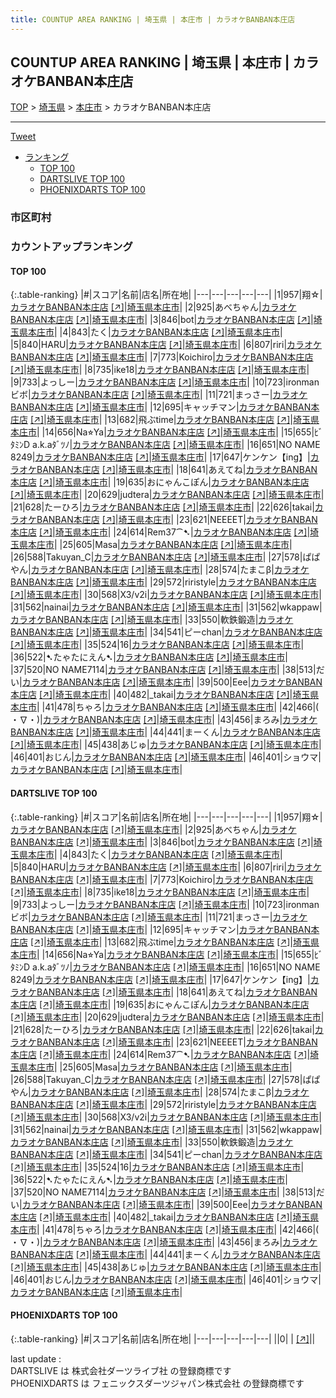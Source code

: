 ```yaml
---
title: COUNTUP AREA RANKING | 埼玉県 | 本庄市 | カラオケBANBAN本庄店
---
```

## COUNTUP AREA RANKING | 埼玉県 | 本庄市 | カラオケBANBAN本庄店

[TOP](/darts/rank/) > [埼玉県](/darts/rank/埼玉県/) > [本庄市](/darts/rank/埼玉県/本庄市/) > カラオケBANBAN本庄店

___

<a href="https://twitter.com/share?ref_src=twsrc%5Etfw" data-text="COUNTUP AREA RANKING | 埼玉県本庄市カラオケBANBAN本庄店" class="twitter-share-button" data-hashtags="DARTSLIVE,PHOENIXDARTS,darts,ダーツ" data-show-count="false">Tweet</a>

* [ランキング](#カウントアップランキング)
    * [TOP 100](#top-100)
    * [DARTSLIVE TOP 100](#dartslive-top-100)
    * [PHOENIXDARTS TOP 100](#phoenixdarts-top-100)

### 市区町村

<ul>

</ul>

### カウントアップランキング

#### TOP 100



{:.table-ranking}
|#|スコア|名前|店名|所在地|
|---|---|---|---|---|
|1|957|<span class="rank-name-dl">翔☆</span>|<a href="/darts/rank/shops/f34476203376d3c90d9b047a20a7ba1e.html">カラオケBANBAN本庄店</a> <a href="https://search.dartslive.com/jp/shop/f34476203376d3c90d9b047a20a7ba1e">[↗]</a>|<a href="/darts/rank/埼玉県/本庄市">埼玉県本庄市</a>|
|2|925|<span class="rank-name-dl">あべちゃん</span>|<a href="/darts/rank/shops/f34476203376d3c90d9b047a20a7ba1e.html">カラオケBANBAN本庄店</a> <a href="https://search.dartslive.com/jp/shop/f34476203376d3c90d9b047a20a7ba1e">[↗]</a>|<a href="/darts/rank/埼玉県/本庄市">埼玉県本庄市</a>|
|3|846|<span class="rank-name-dl">bot</span>|<a href="/darts/rank/shops/f34476203376d3c90d9b047a20a7ba1e.html">カラオケBANBAN本庄店</a> <a href="https://search.dartslive.com/jp/shop/f34476203376d3c90d9b047a20a7ba1e">[↗]</a>|<a href="/darts/rank/埼玉県/本庄市">埼玉県本庄市</a>|
|4|843|<span class="rank-name-dl">たく</span>|<a href="/darts/rank/shops/f34476203376d3c90d9b047a20a7ba1e.html">カラオケBANBAN本庄店</a> <a href="https://search.dartslive.com/jp/shop/f34476203376d3c90d9b047a20a7ba1e">[↗]</a>|<a href="/darts/rank/埼玉県/本庄市">埼玉県本庄市</a>|
|5|840|<span class="rank-name-dl">HARU</span>|<a href="/darts/rank/shops/f34476203376d3c90d9b047a20a7ba1e.html">カラオケBANBAN本庄店</a> <a href="https://search.dartslive.com/jp/shop/f34476203376d3c90d9b047a20a7ba1e">[↗]</a>|<a href="/darts/rank/埼玉県/本庄市">埼玉県本庄市</a>|
|6|807|<span class="rank-name-dl">riri</span>|<a href="/darts/rank/shops/f34476203376d3c90d9b047a20a7ba1e.html">カラオケBANBAN本庄店</a> <a href="https://search.dartslive.com/jp/shop/f34476203376d3c90d9b047a20a7ba1e">[↗]</a>|<a href="/darts/rank/埼玉県/本庄市">埼玉県本庄市</a>|
|7|773|<span class="rank-name-dl">Koichiro</span>|<a href="/darts/rank/shops/f34476203376d3c90d9b047a20a7ba1e.html">カラオケBANBAN本庄店</a> <a href="https://search.dartslive.com/jp/shop/f34476203376d3c90d9b047a20a7ba1e">[↗]</a>|<a href="/darts/rank/埼玉県/本庄市">埼玉県本庄市</a>|
|8|735|<span class="rank-name-dl">ike18</span>|<a href="/darts/rank/shops/f34476203376d3c90d9b047a20a7ba1e.html">カラオケBANBAN本庄店</a> <a href="https://search.dartslive.com/jp/shop/f34476203376d3c90d9b047a20a7ba1e">[↗]</a>|<a href="/darts/rank/埼玉県/本庄市">埼玉県本庄市</a>|
|9|733|<span class="rank-name-dl">よっしー</span>|<a href="/darts/rank/shops/f34476203376d3c90d9b047a20a7ba1e.html">カラオケBANBAN本庄店</a> <a href="https://search.dartslive.com/jp/shop/f34476203376d3c90d9b047a20a7ba1e">[↗]</a>|<a href="/darts/rank/埼玉県/本庄市">埼玉県本庄市</a>|
|10|723|<span class="rank-name-dl">ironmanビボ</span>|<a href="/darts/rank/shops/f34476203376d3c90d9b047a20a7ba1e.html">カラオケBANBAN本庄店</a> <a href="https://search.dartslive.com/jp/shop/f34476203376d3c90d9b047a20a7ba1e">[↗]</a>|<a href="/darts/rank/埼玉県/本庄市">埼玉県本庄市</a>|
|11|721|<span class="rank-name-dl">まっさー</span>|<a href="/darts/rank/shops/f34476203376d3c90d9b047a20a7ba1e.html">カラオケBANBAN本庄店</a> <a href="https://search.dartslive.com/jp/shop/f34476203376d3c90d9b047a20a7ba1e">[↗]</a>|<a href="/darts/rank/埼玉県/本庄市">埼玉県本庄市</a>|
|12|695|<span class="rank-name-dl">キャッチマン</span>|<a href="/darts/rank/shops/f34476203376d3c90d9b047a20a7ba1e.html">カラオケBANBAN本庄店</a> <a href="https://search.dartslive.com/jp/shop/f34476203376d3c90d9b047a20a7ba1e">[↗]</a>|<a href="/darts/rank/埼玉県/本庄市">埼玉県本庄市</a>|
|13|682|<span class="rank-name-dl">飛ぶtime</span>|<a href="/darts/rank/shops/f34476203376d3c90d9b047a20a7ba1e.html">カラオケBANBAN本庄店</a> <a href="https://search.dartslive.com/jp/shop/f34476203376d3c90d9b047a20a7ba1e">[↗]</a>|<a href="/darts/rank/埼玉県/本庄市">埼玉県本庄市</a>|
|14|656|<span class="rank-name-dl">Na⭐︎Ya</span>|<a href="/darts/rank/shops/f34476203376d3c90d9b047a20a7ba1e.html">カラオケBANBAN本庄店</a> <a href="https://search.dartslive.com/jp/shop/f34476203376d3c90d9b047a20a7ba1e">[↗]</a>|<a href="/darts/rank/埼玉県/本庄市">埼玉県本庄市</a>|
|15|655|<span class="rank-name-dl">ﾋﾞﾀﾐﾝD a.k.aﾀﾞﾂﾉ</span>|<a href="/darts/rank/shops/f34476203376d3c90d9b047a20a7ba1e.html">カラオケBANBAN本庄店</a> <a href="https://search.dartslive.com/jp/shop/f34476203376d3c90d9b047a20a7ba1e">[↗]</a>|<a href="/darts/rank/埼玉県/本庄市">埼玉県本庄市</a>|
|16|651|<span class="rank-name-dl">NO NAME 8249</span>|<a href="/darts/rank/shops/f34476203376d3c90d9b047a20a7ba1e.html">カラオケBANBAN本庄店</a> <a href="https://search.dartslive.com/jp/shop/f34476203376d3c90d9b047a20a7ba1e">[↗]</a>|<a href="/darts/rank/埼玉県/本庄市">埼玉県本庄市</a>|
|17|647|<span class="rank-name-dl">ケンケン【ing】</span>|<a href="/darts/rank/shops/f34476203376d3c90d9b047a20a7ba1e.html">カラオケBANBAN本庄店</a> <a href="https://search.dartslive.com/jp/shop/f34476203376d3c90d9b047a20a7ba1e">[↗]</a>|<a href="/darts/rank/埼玉県/本庄市">埼玉県本庄市</a>|
|18|641|<span class="rank-name-dl">あえてね</span>|<a href="/darts/rank/shops/f34476203376d3c90d9b047a20a7ba1e.html">カラオケBANBAN本庄店</a> <a href="https://search.dartslive.com/jp/shop/f34476203376d3c90d9b047a20a7ba1e">[↗]</a>|<a href="/darts/rank/埼玉県/本庄市">埼玉県本庄市</a>|
|19|635|<span class="rank-name-dl">おにゃんこぽん</span>|<a href="/darts/rank/shops/f34476203376d3c90d9b047a20a7ba1e.html">カラオケBANBAN本庄店</a> <a href="https://search.dartslive.com/jp/shop/f34476203376d3c90d9b047a20a7ba1e">[↗]</a>|<a href="/darts/rank/埼玉県/本庄市">埼玉県本庄市</a>|
|20|629|<span class="rank-name-dl">judtera</span>|<a href="/darts/rank/shops/f34476203376d3c90d9b047a20a7ba1e.html">カラオケBANBAN本庄店</a> <a href="https://search.dartslive.com/jp/shop/f34476203376d3c90d9b047a20a7ba1e">[↗]</a>|<a href="/darts/rank/埼玉県/本庄市">埼玉県本庄市</a>|
|21|628|<span class="rank-name-dl">たーひろ</span>|<a href="/darts/rank/shops/f34476203376d3c90d9b047a20a7ba1e.html">カラオケBANBAN本庄店</a> <a href="https://search.dartslive.com/jp/shop/f34476203376d3c90d9b047a20a7ba1e">[↗]</a>|<a href="/darts/rank/埼玉県/本庄市">埼玉県本庄市</a>|
|22|626|<span class="rank-name-dl">takai</span>|<a href="/darts/rank/shops/f34476203376d3c90d9b047a20a7ba1e.html">カラオケBANBAN本庄店</a> <a href="https://search.dartslive.com/jp/shop/f34476203376d3c90d9b047a20a7ba1e">[↗]</a>|<a href="/darts/rank/埼玉県/本庄市">埼玉県本庄市</a>|
|23|621|<span class="rank-name-dl">NEEEET</span>|<a href="/darts/rank/shops/f34476203376d3c90d9b047a20a7ba1e.html">カラオケBANBAN本庄店</a> <a href="https://search.dartslive.com/jp/shop/f34476203376d3c90d9b047a20a7ba1e">[↗]</a>|<a href="/darts/rank/埼玉県/本庄市">埼玉県本庄市</a>|
|24|614|<span class="rank-name-dl">Rem37⁀➷</span>|<a href="/darts/rank/shops/f34476203376d3c90d9b047a20a7ba1e.html">カラオケBANBAN本庄店</a> <a href="https://search.dartslive.com/jp/shop/f34476203376d3c90d9b047a20a7ba1e">[↗]</a>|<a href="/darts/rank/埼玉県/本庄市">埼玉県本庄市</a>|
|25|605|<span class="rank-name-dl">Masa</span>|<a href="/darts/rank/shops/f34476203376d3c90d9b047a20a7ba1e.html">カラオケBANBAN本庄店</a> <a href="https://search.dartslive.com/jp/shop/f34476203376d3c90d9b047a20a7ba1e">[↗]</a>|<a href="/darts/rank/埼玉県/本庄市">埼玉県本庄市</a>|
|26|588|<span class="rank-name-dl">Takuyan_C</span>|<a href="/darts/rank/shops/f34476203376d3c90d9b047a20a7ba1e.html">カラオケBANBAN本庄店</a> <a href="https://search.dartslive.com/jp/shop/f34476203376d3c90d9b047a20a7ba1e">[↗]</a>|<a href="/darts/rank/埼玉県/本庄市">埼玉県本庄市</a>|
|27|578|<span class="rank-name-dl">ぱぱやん</span>|<a href="/darts/rank/shops/f34476203376d3c90d9b047a20a7ba1e.html">カラオケBANBAN本庄店</a> <a href="https://search.dartslive.com/jp/shop/f34476203376d3c90d9b047a20a7ba1e">[↗]</a>|<a href="/darts/rank/埼玉県/本庄市">埼玉県本庄市</a>|
|28|574|<span class="rank-name-dl">たまこβ</span>|<a href="/darts/rank/shops/f34476203376d3c90d9b047a20a7ba1e.html">カラオケBANBAN本庄店</a> <a href="https://search.dartslive.com/jp/shop/f34476203376d3c90d9b047a20a7ba1e">[↗]</a>|<a href="/darts/rank/埼玉県/本庄市">埼玉県本庄市</a>|
|29|572|<span class="rank-name-dl">riristyle</span>|<a href="/darts/rank/shops/f34476203376d3c90d9b047a20a7ba1e.html">カラオケBANBAN本庄店</a> <a href="https://search.dartslive.com/jp/shop/f34476203376d3c90d9b047a20a7ba1e">[↗]</a>|<a href="/darts/rank/埼玉県/本庄市">埼玉県本庄市</a>|
|30|568|<span class="rank-name-dl">X3/v2i</span>|<a href="/darts/rank/shops/f34476203376d3c90d9b047a20a7ba1e.html">カラオケBANBAN本庄店</a> <a href="https://search.dartslive.com/jp/shop/f34476203376d3c90d9b047a20a7ba1e">[↗]</a>|<a href="/darts/rank/埼玉県/本庄市">埼玉県本庄市</a>|
|31|562|<span class="rank-name-dl">nainai</span>|<a href="/darts/rank/shops/f34476203376d3c90d9b047a20a7ba1e.html">カラオケBANBAN本庄店</a> <a href="https://search.dartslive.com/jp/shop/f34476203376d3c90d9b047a20a7ba1e">[↗]</a>|<a href="/darts/rank/埼玉県/本庄市">埼玉県本庄市</a>|
|31|562|<span class="rank-name-dl">wkappaw</span>|<a href="/darts/rank/shops/f34476203376d3c90d9b047a20a7ba1e.html">カラオケBANBAN本庄店</a> <a href="https://search.dartslive.com/jp/shop/f34476203376d3c90d9b047a20a7ba1e">[↗]</a>|<a href="/darts/rank/埼玉県/本庄市">埼玉県本庄市</a>|
|33|550|<span class="rank-name-dl">軟鉄鍛造</span>|<a href="/darts/rank/shops/f34476203376d3c90d9b047a20a7ba1e.html">カラオケBANBAN本庄店</a> <a href="https://search.dartslive.com/jp/shop/f34476203376d3c90d9b047a20a7ba1e">[↗]</a>|<a href="/darts/rank/埼玉県/本庄市">埼玉県本庄市</a>|
|34|541|<span class="rank-name-dl">ピーchan</span>|<a href="/darts/rank/shops/f34476203376d3c90d9b047a20a7ba1e.html">カラオケBANBAN本庄店</a> <a href="https://search.dartslive.com/jp/shop/f34476203376d3c90d9b047a20a7ba1e">[↗]</a>|<a href="/darts/rank/埼玉県/本庄市">埼玉県本庄市</a>|
|35|524|<span class="rank-name-dl">16</span>|<a href="/darts/rank/shops/f34476203376d3c90d9b047a20a7ba1e.html">カラオケBANBAN本庄店</a> <a href="https://search.dartslive.com/jp/shop/f34476203376d3c90d9b047a20a7ba1e">[↗]</a>|<a href="/darts/rank/埼玉県/本庄市">埼玉県本庄市</a>|
|36|522|<span class="rank-name-dl">➷たゃたにえん➷</span>|<a href="/darts/rank/shops/f34476203376d3c90d9b047a20a7ba1e.html">カラオケBANBAN本庄店</a> <a href="https://search.dartslive.com/jp/shop/f34476203376d3c90d9b047a20a7ba1e">[↗]</a>|<a href="/darts/rank/埼玉県/本庄市">埼玉県本庄市</a>|
|37|520|<span class="rank-name-dl">NO NAME7114</span>|<a href="/darts/rank/shops/f34476203376d3c90d9b047a20a7ba1e.html">カラオケBANBAN本庄店</a> <a href="https://search.dartslive.com/jp/shop/f34476203376d3c90d9b047a20a7ba1e">[↗]</a>|<a href="/darts/rank/埼玉県/本庄市">埼玉県本庄市</a>|
|38|513|<span class="rank-name-dl">だい</span>|<a href="/darts/rank/shops/f34476203376d3c90d9b047a20a7ba1e.html">カラオケBANBAN本庄店</a> <a href="https://search.dartslive.com/jp/shop/f34476203376d3c90d9b047a20a7ba1e">[↗]</a>|<a href="/darts/rank/埼玉県/本庄市">埼玉県本庄市</a>|
|39|500|<span class="rank-name-dl">Eee</span>|<a href="/darts/rank/shops/f34476203376d3c90d9b047a20a7ba1e.html">カラオケBANBAN本庄店</a> <a href="https://search.dartslive.com/jp/shop/f34476203376d3c90d9b047a20a7ba1e">[↗]</a>|<a href="/darts/rank/埼玉県/本庄市">埼玉県本庄市</a>|
|40|482|<span class="rank-name-dl">_takai</span>|<a href="/darts/rank/shops/f34476203376d3c90d9b047a20a7ba1e.html">カラオケBANBAN本庄店</a> <a href="https://search.dartslive.com/jp/shop/f34476203376d3c90d9b047a20a7ba1e">[↗]</a>|<a href="/darts/rank/埼玉県/本庄市">埼玉県本庄市</a>|
|41|478|<span class="rank-name-dl">ちゃろ</span>|<a href="/darts/rank/shops/f34476203376d3c90d9b047a20a7ba1e.html">カラオケBANBAN本庄店</a> <a href="https://search.dartslive.com/jp/shop/f34476203376d3c90d9b047a20a7ba1e">[↗]</a>|<a href="/darts/rank/埼玉県/本庄市">埼玉県本庄市</a>|
|42|466|<span class="rank-name-dl">( ・∇・)</span>|<a href="/darts/rank/shops/f34476203376d3c90d9b047a20a7ba1e.html">カラオケBANBAN本庄店</a> <a href="https://search.dartslive.com/jp/shop/f34476203376d3c90d9b047a20a7ba1e">[↗]</a>|<a href="/darts/rank/埼玉県/本庄市">埼玉県本庄市</a>|
|43|456|<span class="rank-name-dl">まろみ</span>|<a href="/darts/rank/shops/f34476203376d3c90d9b047a20a7ba1e.html">カラオケBANBAN本庄店</a> <a href="https://search.dartslive.com/jp/shop/f34476203376d3c90d9b047a20a7ba1e">[↗]</a>|<a href="/darts/rank/埼玉県/本庄市">埼玉県本庄市</a>|
|44|441|<span class="rank-name-dl">まーくん</span>|<a href="/darts/rank/shops/f34476203376d3c90d9b047a20a7ba1e.html">カラオケBANBAN本庄店</a> <a href="https://search.dartslive.com/jp/shop/f34476203376d3c90d9b047a20a7ba1e">[↗]</a>|<a href="/darts/rank/埼玉県/本庄市">埼玉県本庄市</a>|
|45|438|<span class="rank-name-dl">あじゅ</span>|<a href="/darts/rank/shops/f34476203376d3c90d9b047a20a7ba1e.html">カラオケBANBAN本庄店</a> <a href="https://search.dartslive.com/jp/shop/f34476203376d3c90d9b047a20a7ba1e">[↗]</a>|<a href="/darts/rank/埼玉県/本庄市">埼玉県本庄市</a>|
|46|401|<span class="rank-name-dl">おじん</span>|<a href="/darts/rank/shops/f34476203376d3c90d9b047a20a7ba1e.html">カラオケBANBAN本庄店</a> <a href="https://search.dartslive.com/jp/shop/f34476203376d3c90d9b047a20a7ba1e">[↗]</a>|<a href="/darts/rank/埼玉県/本庄市">埼玉県本庄市</a>|
|46|401|<span class="rank-name-dl">ショウマ</span>|<a href="/darts/rank/shops/f34476203376d3c90d9b047a20a7ba1e.html">カラオケBANBAN本庄店</a> <a href="https://search.dartslive.com/jp/shop/f34476203376d3c90d9b047a20a7ba1e">[↗]</a>|<a href="/darts/rank/埼玉県/本庄市">埼玉県本庄市</a>|


#### DARTSLIVE TOP 100



{:.table-ranking}
|#|スコア|名前|店名|所在地|
|---|---|---|---|---|
|1|957|<span class="rank-name-dl">翔☆</span>|<a href="/darts/rank/shops/f34476203376d3c90d9b047a20a7ba1e.html">カラオケBANBAN本庄店</a> <a href="https://search.dartslive.com/jp/shop/f34476203376d3c90d9b047a20a7ba1e">[↗]</a>|<a href="/darts/rank/埼玉県/本庄市">埼玉県本庄市</a>|
|2|925|<span class="rank-name-dl">あべちゃん</span>|<a href="/darts/rank/shops/f34476203376d3c90d9b047a20a7ba1e.html">カラオケBANBAN本庄店</a> <a href="https://search.dartslive.com/jp/shop/f34476203376d3c90d9b047a20a7ba1e">[↗]</a>|<a href="/darts/rank/埼玉県/本庄市">埼玉県本庄市</a>|
|3|846|<span class="rank-name-dl">bot</span>|<a href="/darts/rank/shops/f34476203376d3c90d9b047a20a7ba1e.html">カラオケBANBAN本庄店</a> <a href="https://search.dartslive.com/jp/shop/f34476203376d3c90d9b047a20a7ba1e">[↗]</a>|<a href="/darts/rank/埼玉県/本庄市">埼玉県本庄市</a>|
|4|843|<span class="rank-name-dl">たく</span>|<a href="/darts/rank/shops/f34476203376d3c90d9b047a20a7ba1e.html">カラオケBANBAN本庄店</a> <a href="https://search.dartslive.com/jp/shop/f34476203376d3c90d9b047a20a7ba1e">[↗]</a>|<a href="/darts/rank/埼玉県/本庄市">埼玉県本庄市</a>|
|5|840|<span class="rank-name-dl">HARU</span>|<a href="/darts/rank/shops/f34476203376d3c90d9b047a20a7ba1e.html">カラオケBANBAN本庄店</a> <a href="https://search.dartslive.com/jp/shop/f34476203376d3c90d9b047a20a7ba1e">[↗]</a>|<a href="/darts/rank/埼玉県/本庄市">埼玉県本庄市</a>|
|6|807|<span class="rank-name-dl">riri</span>|<a href="/darts/rank/shops/f34476203376d3c90d9b047a20a7ba1e.html">カラオケBANBAN本庄店</a> <a href="https://search.dartslive.com/jp/shop/f34476203376d3c90d9b047a20a7ba1e">[↗]</a>|<a href="/darts/rank/埼玉県/本庄市">埼玉県本庄市</a>|
|7|773|<span class="rank-name-dl">Koichiro</span>|<a href="/darts/rank/shops/f34476203376d3c90d9b047a20a7ba1e.html">カラオケBANBAN本庄店</a> <a href="https://search.dartslive.com/jp/shop/f34476203376d3c90d9b047a20a7ba1e">[↗]</a>|<a href="/darts/rank/埼玉県/本庄市">埼玉県本庄市</a>|
|8|735|<span class="rank-name-dl">ike18</span>|<a href="/darts/rank/shops/f34476203376d3c90d9b047a20a7ba1e.html">カラオケBANBAN本庄店</a> <a href="https://search.dartslive.com/jp/shop/f34476203376d3c90d9b047a20a7ba1e">[↗]</a>|<a href="/darts/rank/埼玉県/本庄市">埼玉県本庄市</a>|
|9|733|<span class="rank-name-dl">よっしー</span>|<a href="/darts/rank/shops/f34476203376d3c90d9b047a20a7ba1e.html">カラオケBANBAN本庄店</a> <a href="https://search.dartslive.com/jp/shop/f34476203376d3c90d9b047a20a7ba1e">[↗]</a>|<a href="/darts/rank/埼玉県/本庄市">埼玉県本庄市</a>|
|10|723|<span class="rank-name-dl">ironmanビボ</span>|<a href="/darts/rank/shops/f34476203376d3c90d9b047a20a7ba1e.html">カラオケBANBAN本庄店</a> <a href="https://search.dartslive.com/jp/shop/f34476203376d3c90d9b047a20a7ba1e">[↗]</a>|<a href="/darts/rank/埼玉県/本庄市">埼玉県本庄市</a>|
|11|721|<span class="rank-name-dl">まっさー</span>|<a href="/darts/rank/shops/f34476203376d3c90d9b047a20a7ba1e.html">カラオケBANBAN本庄店</a> <a href="https://search.dartslive.com/jp/shop/f34476203376d3c90d9b047a20a7ba1e">[↗]</a>|<a href="/darts/rank/埼玉県/本庄市">埼玉県本庄市</a>|
|12|695|<span class="rank-name-dl">キャッチマン</span>|<a href="/darts/rank/shops/f34476203376d3c90d9b047a20a7ba1e.html">カラオケBANBAN本庄店</a> <a href="https://search.dartslive.com/jp/shop/f34476203376d3c90d9b047a20a7ba1e">[↗]</a>|<a href="/darts/rank/埼玉県/本庄市">埼玉県本庄市</a>|
|13|682|<span class="rank-name-dl">飛ぶtime</span>|<a href="/darts/rank/shops/f34476203376d3c90d9b047a20a7ba1e.html">カラオケBANBAN本庄店</a> <a href="https://search.dartslive.com/jp/shop/f34476203376d3c90d9b047a20a7ba1e">[↗]</a>|<a href="/darts/rank/埼玉県/本庄市">埼玉県本庄市</a>|
|14|656|<span class="rank-name-dl">Na⭐︎Ya</span>|<a href="/darts/rank/shops/f34476203376d3c90d9b047a20a7ba1e.html">カラオケBANBAN本庄店</a> <a href="https://search.dartslive.com/jp/shop/f34476203376d3c90d9b047a20a7ba1e">[↗]</a>|<a href="/darts/rank/埼玉県/本庄市">埼玉県本庄市</a>|
|15|655|<span class="rank-name-dl">ﾋﾞﾀﾐﾝD a.k.aﾀﾞﾂﾉ</span>|<a href="/darts/rank/shops/f34476203376d3c90d9b047a20a7ba1e.html">カラオケBANBAN本庄店</a> <a href="https://search.dartslive.com/jp/shop/f34476203376d3c90d9b047a20a7ba1e">[↗]</a>|<a href="/darts/rank/埼玉県/本庄市">埼玉県本庄市</a>|
|16|651|<span class="rank-name-dl">NO NAME 8249</span>|<a href="/darts/rank/shops/f34476203376d3c90d9b047a20a7ba1e.html">カラオケBANBAN本庄店</a> <a href="https://search.dartslive.com/jp/shop/f34476203376d3c90d9b047a20a7ba1e">[↗]</a>|<a href="/darts/rank/埼玉県/本庄市">埼玉県本庄市</a>|
|17|647|<span class="rank-name-dl">ケンケン【ing】</span>|<a href="/darts/rank/shops/f34476203376d3c90d9b047a20a7ba1e.html">カラオケBANBAN本庄店</a> <a href="https://search.dartslive.com/jp/shop/f34476203376d3c90d9b047a20a7ba1e">[↗]</a>|<a href="/darts/rank/埼玉県/本庄市">埼玉県本庄市</a>|
|18|641|<span class="rank-name-dl">あえてね</span>|<a href="/darts/rank/shops/f34476203376d3c90d9b047a20a7ba1e.html">カラオケBANBAN本庄店</a> <a href="https://search.dartslive.com/jp/shop/f34476203376d3c90d9b047a20a7ba1e">[↗]</a>|<a href="/darts/rank/埼玉県/本庄市">埼玉県本庄市</a>|
|19|635|<span class="rank-name-dl">おにゃんこぽん</span>|<a href="/darts/rank/shops/f34476203376d3c90d9b047a20a7ba1e.html">カラオケBANBAN本庄店</a> <a href="https://search.dartslive.com/jp/shop/f34476203376d3c90d9b047a20a7ba1e">[↗]</a>|<a href="/darts/rank/埼玉県/本庄市">埼玉県本庄市</a>|
|20|629|<span class="rank-name-dl">judtera</span>|<a href="/darts/rank/shops/f34476203376d3c90d9b047a20a7ba1e.html">カラオケBANBAN本庄店</a> <a href="https://search.dartslive.com/jp/shop/f34476203376d3c90d9b047a20a7ba1e">[↗]</a>|<a href="/darts/rank/埼玉県/本庄市">埼玉県本庄市</a>|
|21|628|<span class="rank-name-dl">たーひろ</span>|<a href="/darts/rank/shops/f34476203376d3c90d9b047a20a7ba1e.html">カラオケBANBAN本庄店</a> <a href="https://search.dartslive.com/jp/shop/f34476203376d3c90d9b047a20a7ba1e">[↗]</a>|<a href="/darts/rank/埼玉県/本庄市">埼玉県本庄市</a>|
|22|626|<span class="rank-name-dl">takai</span>|<a href="/darts/rank/shops/f34476203376d3c90d9b047a20a7ba1e.html">カラオケBANBAN本庄店</a> <a href="https://search.dartslive.com/jp/shop/f34476203376d3c90d9b047a20a7ba1e">[↗]</a>|<a href="/darts/rank/埼玉県/本庄市">埼玉県本庄市</a>|
|23|621|<span class="rank-name-dl">NEEEET</span>|<a href="/darts/rank/shops/f34476203376d3c90d9b047a20a7ba1e.html">カラオケBANBAN本庄店</a> <a href="https://search.dartslive.com/jp/shop/f34476203376d3c90d9b047a20a7ba1e">[↗]</a>|<a href="/darts/rank/埼玉県/本庄市">埼玉県本庄市</a>|
|24|614|<span class="rank-name-dl">Rem37⁀➷</span>|<a href="/darts/rank/shops/f34476203376d3c90d9b047a20a7ba1e.html">カラオケBANBAN本庄店</a> <a href="https://search.dartslive.com/jp/shop/f34476203376d3c90d9b047a20a7ba1e">[↗]</a>|<a href="/darts/rank/埼玉県/本庄市">埼玉県本庄市</a>|
|25|605|<span class="rank-name-dl">Masa</span>|<a href="/darts/rank/shops/f34476203376d3c90d9b047a20a7ba1e.html">カラオケBANBAN本庄店</a> <a href="https://search.dartslive.com/jp/shop/f34476203376d3c90d9b047a20a7ba1e">[↗]</a>|<a href="/darts/rank/埼玉県/本庄市">埼玉県本庄市</a>|
|26|588|<span class="rank-name-dl">Takuyan_C</span>|<a href="/darts/rank/shops/f34476203376d3c90d9b047a20a7ba1e.html">カラオケBANBAN本庄店</a> <a href="https://search.dartslive.com/jp/shop/f34476203376d3c90d9b047a20a7ba1e">[↗]</a>|<a href="/darts/rank/埼玉県/本庄市">埼玉県本庄市</a>|
|27|578|<span class="rank-name-dl">ぱぱやん</span>|<a href="/darts/rank/shops/f34476203376d3c90d9b047a20a7ba1e.html">カラオケBANBAN本庄店</a> <a href="https://search.dartslive.com/jp/shop/f34476203376d3c90d9b047a20a7ba1e">[↗]</a>|<a href="/darts/rank/埼玉県/本庄市">埼玉県本庄市</a>|
|28|574|<span class="rank-name-dl">たまこβ</span>|<a href="/darts/rank/shops/f34476203376d3c90d9b047a20a7ba1e.html">カラオケBANBAN本庄店</a> <a href="https://search.dartslive.com/jp/shop/f34476203376d3c90d9b047a20a7ba1e">[↗]</a>|<a href="/darts/rank/埼玉県/本庄市">埼玉県本庄市</a>|
|29|572|<span class="rank-name-dl">riristyle</span>|<a href="/darts/rank/shops/f34476203376d3c90d9b047a20a7ba1e.html">カラオケBANBAN本庄店</a> <a href="https://search.dartslive.com/jp/shop/f34476203376d3c90d9b047a20a7ba1e">[↗]</a>|<a href="/darts/rank/埼玉県/本庄市">埼玉県本庄市</a>|
|30|568|<span class="rank-name-dl">X3/v2i</span>|<a href="/darts/rank/shops/f34476203376d3c90d9b047a20a7ba1e.html">カラオケBANBAN本庄店</a> <a href="https://search.dartslive.com/jp/shop/f34476203376d3c90d9b047a20a7ba1e">[↗]</a>|<a href="/darts/rank/埼玉県/本庄市">埼玉県本庄市</a>|
|31|562|<span class="rank-name-dl">nainai</span>|<a href="/darts/rank/shops/f34476203376d3c90d9b047a20a7ba1e.html">カラオケBANBAN本庄店</a> <a href="https://search.dartslive.com/jp/shop/f34476203376d3c90d9b047a20a7ba1e">[↗]</a>|<a href="/darts/rank/埼玉県/本庄市">埼玉県本庄市</a>|
|31|562|<span class="rank-name-dl">wkappaw</span>|<a href="/darts/rank/shops/f34476203376d3c90d9b047a20a7ba1e.html">カラオケBANBAN本庄店</a> <a href="https://search.dartslive.com/jp/shop/f34476203376d3c90d9b047a20a7ba1e">[↗]</a>|<a href="/darts/rank/埼玉県/本庄市">埼玉県本庄市</a>|
|33|550|<span class="rank-name-dl">軟鉄鍛造</span>|<a href="/darts/rank/shops/f34476203376d3c90d9b047a20a7ba1e.html">カラオケBANBAN本庄店</a> <a href="https://search.dartslive.com/jp/shop/f34476203376d3c90d9b047a20a7ba1e">[↗]</a>|<a href="/darts/rank/埼玉県/本庄市">埼玉県本庄市</a>|
|34|541|<span class="rank-name-dl">ピーchan</span>|<a href="/darts/rank/shops/f34476203376d3c90d9b047a20a7ba1e.html">カラオケBANBAN本庄店</a> <a href="https://search.dartslive.com/jp/shop/f34476203376d3c90d9b047a20a7ba1e">[↗]</a>|<a href="/darts/rank/埼玉県/本庄市">埼玉県本庄市</a>|
|35|524|<span class="rank-name-dl">16</span>|<a href="/darts/rank/shops/f34476203376d3c90d9b047a20a7ba1e.html">カラオケBANBAN本庄店</a> <a href="https://search.dartslive.com/jp/shop/f34476203376d3c90d9b047a20a7ba1e">[↗]</a>|<a href="/darts/rank/埼玉県/本庄市">埼玉県本庄市</a>|
|36|522|<span class="rank-name-dl">➷たゃたにえん➷</span>|<a href="/darts/rank/shops/f34476203376d3c90d9b047a20a7ba1e.html">カラオケBANBAN本庄店</a> <a href="https://search.dartslive.com/jp/shop/f34476203376d3c90d9b047a20a7ba1e">[↗]</a>|<a href="/darts/rank/埼玉県/本庄市">埼玉県本庄市</a>|
|37|520|<span class="rank-name-dl">NO NAME7114</span>|<a href="/darts/rank/shops/f34476203376d3c90d9b047a20a7ba1e.html">カラオケBANBAN本庄店</a> <a href="https://search.dartslive.com/jp/shop/f34476203376d3c90d9b047a20a7ba1e">[↗]</a>|<a href="/darts/rank/埼玉県/本庄市">埼玉県本庄市</a>|
|38|513|<span class="rank-name-dl">だい</span>|<a href="/darts/rank/shops/f34476203376d3c90d9b047a20a7ba1e.html">カラオケBANBAN本庄店</a> <a href="https://search.dartslive.com/jp/shop/f34476203376d3c90d9b047a20a7ba1e">[↗]</a>|<a href="/darts/rank/埼玉県/本庄市">埼玉県本庄市</a>|
|39|500|<span class="rank-name-dl">Eee</span>|<a href="/darts/rank/shops/f34476203376d3c90d9b047a20a7ba1e.html">カラオケBANBAN本庄店</a> <a href="https://search.dartslive.com/jp/shop/f34476203376d3c90d9b047a20a7ba1e">[↗]</a>|<a href="/darts/rank/埼玉県/本庄市">埼玉県本庄市</a>|
|40|482|<span class="rank-name-dl">_takai</span>|<a href="/darts/rank/shops/f34476203376d3c90d9b047a20a7ba1e.html">カラオケBANBAN本庄店</a> <a href="https://search.dartslive.com/jp/shop/f34476203376d3c90d9b047a20a7ba1e">[↗]</a>|<a href="/darts/rank/埼玉県/本庄市">埼玉県本庄市</a>|
|41|478|<span class="rank-name-dl">ちゃろ</span>|<a href="/darts/rank/shops/f34476203376d3c90d9b047a20a7ba1e.html">カラオケBANBAN本庄店</a> <a href="https://search.dartslive.com/jp/shop/f34476203376d3c90d9b047a20a7ba1e">[↗]</a>|<a href="/darts/rank/埼玉県/本庄市">埼玉県本庄市</a>|
|42|466|<span class="rank-name-dl">( ・∇・)</span>|<a href="/darts/rank/shops/f34476203376d3c90d9b047a20a7ba1e.html">カラオケBANBAN本庄店</a> <a href="https://search.dartslive.com/jp/shop/f34476203376d3c90d9b047a20a7ba1e">[↗]</a>|<a href="/darts/rank/埼玉県/本庄市">埼玉県本庄市</a>|
|43|456|<span class="rank-name-dl">まろみ</span>|<a href="/darts/rank/shops/f34476203376d3c90d9b047a20a7ba1e.html">カラオケBANBAN本庄店</a> <a href="https://search.dartslive.com/jp/shop/f34476203376d3c90d9b047a20a7ba1e">[↗]</a>|<a href="/darts/rank/埼玉県/本庄市">埼玉県本庄市</a>|
|44|441|<span class="rank-name-dl">まーくん</span>|<a href="/darts/rank/shops/f34476203376d3c90d9b047a20a7ba1e.html">カラオケBANBAN本庄店</a> <a href="https://search.dartslive.com/jp/shop/f34476203376d3c90d9b047a20a7ba1e">[↗]</a>|<a href="/darts/rank/埼玉県/本庄市">埼玉県本庄市</a>|
|45|438|<span class="rank-name-dl">あじゅ</span>|<a href="/darts/rank/shops/f34476203376d3c90d9b047a20a7ba1e.html">カラオケBANBAN本庄店</a> <a href="https://search.dartslive.com/jp/shop/f34476203376d3c90d9b047a20a7ba1e">[↗]</a>|<a href="/darts/rank/埼玉県/本庄市">埼玉県本庄市</a>|
|46|401|<span class="rank-name-dl">おじん</span>|<a href="/darts/rank/shops/f34476203376d3c90d9b047a20a7ba1e.html">カラオケBANBAN本庄店</a> <a href="https://search.dartslive.com/jp/shop/f34476203376d3c90d9b047a20a7ba1e">[↗]</a>|<a href="/darts/rank/埼玉県/本庄市">埼玉県本庄市</a>|
|46|401|<span class="rank-name-dl">ショウマ</span>|<a href="/darts/rank/shops/f34476203376d3c90d9b047a20a7ba1e.html">カラオケBANBAN本庄店</a> <a href="https://search.dartslive.com/jp/shop/f34476203376d3c90d9b047a20a7ba1e">[↗]</a>|<a href="/darts/rank/埼玉県/本庄市">埼玉県本庄市</a>|


#### PHOENIXDARTS TOP 100



{:.table-ranking}
|#|スコア|名前|店名|所在地|
|---|---|---|---|---|
||0|<span class="rank-name-dl"> </span>|<a href="/darts/rank/shops/.html"></a> <a href="">[↗]</a>|<a href="/darts/rank//"></a>|


<div class="footer border-top border-gray-light mt-5 pt-3 text-right text-gray">
    last update : <span style="font-weight: italic" id="foot_last_modified"></span><br />
    DARTSLIVE は 株式会社ダーツライブ社 の登録商標です<br />
    PHOENIXDARTS は フェニックスダーツジャパン株式会社 の登録商標です<br />
</div>

<script src="https://cdnjs.cloudflare.com/ajax/libs/jquery.tablesorter/2.31.3/js/jquery.tablesorter.min.js" integrity="sha512-qzgd5cYSZcosqpzpn7zF2ZId8f/8CHmFKZ8j7mU4OUXTNRd5g+ZHBPsgKEwoqxCtdQvExE5LprwwPAgoicguNg==" crossorigin="anonymous" referrerpolicy="no-referrer"></script>
<link rel="stylesheet" href="https://cdnjs.cloudflare.com/ajax/libs/jquery.tablesorter/2.31.3/css/theme.default.min.css" integrity="sha512-wghhOJkjQX0Lh3NSWvNKeZ0ZpNn+SPVXX1Qyc9OCaogADktxrBiBdKGDoqVUOyhStvMBmJQ8ZdMHiR3wuEq8+w==" crossorigin="anonymous" referrerpolicy="no-referrer" />
<script>
$(function() {
    $(".table-ranking").tablesorter({sortList:[[0, 0]]});
    $("#foot_last_modified").text(formatDate(new Date(document.lastModified), 'yyyy-MM-dd HH:mm:ss'));
});
</script>

<script async src="https://platform.twitter.com/widgets.js" charset="utf-8"></script>